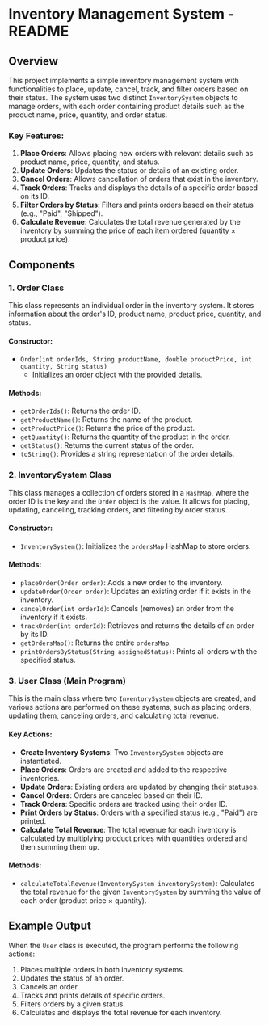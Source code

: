# Inventory Management System - README

## Overview
This project implements a simple inventory management system with functionalities to place, update, cancel, track, and filter orders based on their status. The system uses two distinct `InventorySystem` objects to manage orders, with each order containing product details such as the product name, price, quantity, and order status.

### Key Features:
1. **Place Orders**: Allows placing new orders with relevant details such as product name, price, quantity, and status.
2. **Update Orders**: Updates the status or details of an existing order.
3. **Cancel Orders**: Allows cancellation of orders that exist in the inventory.
4. **Track Orders**: Tracks and displays the details of a specific order based on its ID.
5. **Filter Orders by Status**: Filters and prints orders based on their status (e.g., "Paid", "Shipped").
6. **Calculate Revenue**: Calculates the total revenue generated by the inventory by summing the price of each item ordered (quantity × product price).

## Components

### 1. **Order Class**
This class represents an individual order in the inventory system. It stores information about the order's ID, product name, product price, quantity, and status.

#### Constructor:
- `Order(int orderIds, String productName, double productPrice, int quantity, String status)`
  - Initializes an order object with the provided details.

#### Methods:
- `getOrderIds()`: Returns the order ID.
- `getProductName()`: Returns the name of the product.
- `getProductPrice()`: Returns the price of the product.
- `getQuantity()`: Returns the quantity of the product in the order.
- `getStatus()`: Returns the current status of the order.
- `toString()`: Provides a string representation of the order details.

### 2. **InventorySystem Class**
This class manages a collection of orders stored in a `HashMap`, where the order ID is the key and the `Order` object is the value. It allows for placing, updating, canceling, tracking orders, and filtering by order status.

#### Constructor:
- `InventorySystem()`: Initializes the `ordersMap` HashMap to store orders.

#### Methods:
- `placeOrder(Order order)`: Adds a new order to the inventory.
- `updateOrder(Order order)`: Updates an existing order if it exists in the inventory.
- `cancelOrder(int orderId)`: Cancels (removes) an order from the inventory if it exists.
- `trackOrder(int orderId)`: Retrieves and returns the details of an order by its ID.
- `getOrdersMap()`: Returns the entire `ordersMap`.
- `printOrdersByStatus(String assignedStatus)`: Prints all orders with the specified status.
  
### 3. **User Class (Main Program)**
This is the main class where two `InventorySystem` objects are created, and various actions are performed on these systems, such as placing orders, updating them, canceling orders, and calculating total revenue.

#### Key Actions:
- **Create Inventory Systems**: Two `InventorySystem` objects are instantiated.
- **Place Orders**: Orders are created and added to the respective inventories.
- **Update Orders**: Existing orders are updated by changing their statuses.
- **Cancel Orders**: Orders are canceled based on their ID.
- **Track Orders**: Specific orders are tracked using their order ID.
- **Print Orders by Status**: Orders with a specified status (e.g., "Paid") are printed.
- **Calculate Total Revenue**: The total revenue for each inventory is calculated by multiplying product prices with quantities ordered and then summing them up.

#### Methods:
- `calculateTotalRevenue(InventorySystem inventorySystem)`: Calculates the total revenue for the given `InventorySystem` by summing the value of each order (product price × quantity).

## Example Output
When the `User` class is executed, the program performs the following actions:

1. Places multiple orders in both inventory systems.
2. Updates the status of an order.
3. Cancels an order.
4. Tracks and prints details of specific orders.
5. Filters orders by a given status.
6. Calculates and displays the total revenue for each inventory.

